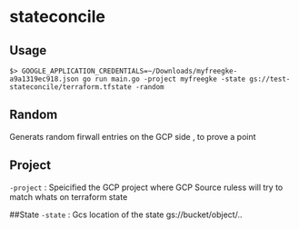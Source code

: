 # stateconcile


## Usage
```
$> GOOGLE_APPLICATION_CREDENTIALS=~/Downloads/myfreegke-a9a1319ec918.json go run main.go -project myfreegke -state gs://test-stateconcile/terraform.tfstate -random
```
## Random
Generats random firwall entries on the GCP side , to prove a point

## Project
`-project` : Speicified the GCP project where GCP Source ruless will try to match whats on terraform state

##State
`-state` : Gcs location of the state gs://bucket/object/..

